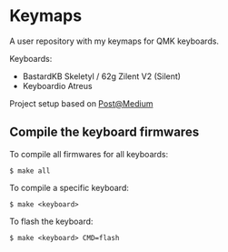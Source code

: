# Keymaps
A user repository with my keymaps for QMK keyboards.

Keyboards:
- BastardKB Skeletyl /  62g Zilent V2 (Silent)
- Keyboardio Atreus

Project setup based on [Post@Medium](https://medium.com/@patrick.elmquist/separate-keymap-repo-for-qmk-136ff5a419bd)


## Compile the keyboard firmwares
To compile all firmwares for all keyboards:

    $ make all

To compile a specific keyboard:

    $ make <keyboard>

To flash the keyboard:

    $ make <keyboard> CMD=flash
